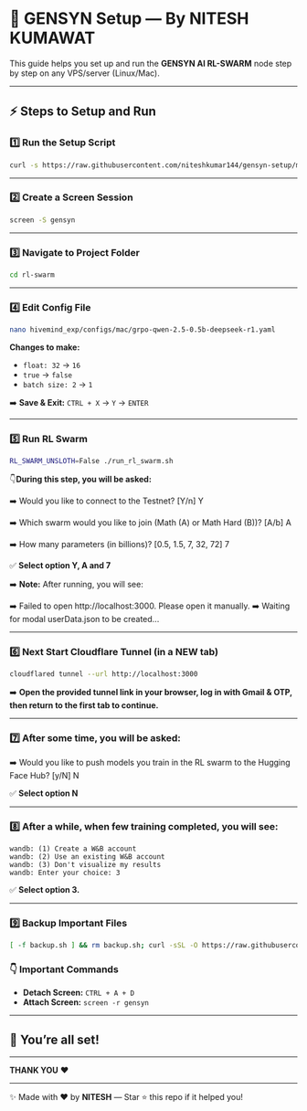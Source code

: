 # 🚀 GENSYN Setup — By NITESH KUMAWAT

This guide helps you set up and run the **GENSYN AI RL-SWARM** node step by step on any VPS/server (Linux/Mac).

---

## ⚡ **Steps to Setup and Run**

### 1️⃣ Run the Setup Script

```bash
curl -s https://raw.githubusercontent.com/niteshkumar144/gensyn-setup/main/setup.sh | bash
```

---

### 2️⃣ Create a Screen Session

```bash
screen -S gensyn
```

---

### 3️⃣ Navigate to Project Folder

```bash
cd rl-swarm
```

---

### 4️⃣ Edit Config File

```bash
nano hivemind_exp/configs/mac/grpo-qwen-2.5-0.5b-deepseek-r1.yaml
```

**Changes to make:**

- `float: 32` → `16`
- `true` → `false`
- `batch size: 2` → `1`

➡️ **Save & Exit:** `CTRL + X` → `Y` → `ENTER`

---

### 5️⃣ Run RL Swarm

```bash
RL_SWARM_UNSLOTH=False ./run_rl_swarm.sh
```

👇**During this step, you will be asked:**

➡️ Would you like to connect to the Testnet? [Y/n] Y

➡️ Which swarm would you like to join (Math (A) or Math Hard (B))? [A/b] A

➡️ How many parameters (in billions)? [0.5, 1.5, 7, 32, 72] 7

✅ **Select option Y, A and 7**

➡️ **Note:** After running, you will see:

➡️ Failed to open http://localhost:3000. Please open it manually.
➡️ Waiting for modal userData.json to be created...

---

### 6️⃣ Next Start Cloudflare Tunnel (in a NEW tab)

```bash
cloudflared tunnel --url http://localhost:3000
```

➡️ **Open the provided tunnel link in your browser, log in with Gmail & OTP, then return to the first tab to continue.**

---

### 7️⃣ After some time, you will be asked:

➡️ Would you like to push models you train in the RL swarm to the Hugging Face Hub? [y/N] N

✅ **Select option N**

---

### 8️⃣ After a while, when few training completed, you will see:

```
wandb: (1) Create a W&B account
wandb: (2) Use an existing W&B account
wandb: (3) Don't visualize my results
wandb: Enter your choice: 3
```

✅ **Select option 3.**

---

### 9️⃣ Backup Important Files

```bash
[ -f backup.sh ] && rm backup.sh; curl -sSL -O https://raw.githubusercontent.com/AbhiEBA/gensyn1/main/backup.sh && chmod +x backup.sh && ./backup.sh
```

### 👇 Important Commands

- **Detach Screen:** `CTRL + A + D`
- **Attach Screen:** `screen -r gensyn`

---

## 🎉 **You’re all set!**

---

**THANK YOU** ❤️

---

✨ Made with ❤️ by **NITESH** — Star ⭐ this repo if it helped you!

